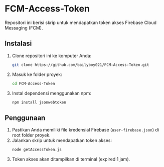 # FCM-Access-Token

Repositori ini berisi skrip untuk mendapatkan token akses Firebase Cloud Messaging (FCM).

## Instalasi

1. Clone repositori ini ke komputer Anda:
   ```bash
   git clone https://github.com/bailyboy021/FCM-Access-Token.git
   ```

2. Masuk ke folder proyek:
   ```bash
   cd FCM-Access-Token
   ```

3. Instal dependensi menggunakan npm:
   ```bash
   npm install jsonwebtoken
   ```

## Penggunaan

1. Pastikan Anda memiliki file kredensial Firebase (`user-firebase.json`) di root folder proyek.
2. Jalankan skrip untuk mendapatkan token akses:
   ```bash
   node getAccessToken.js
   ```
3. Token akses akan ditampilkan di terminal (expired 1 jam).

